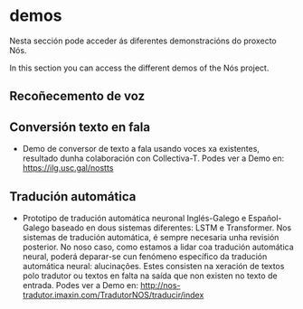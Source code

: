 # demos
Nesta sección pode acceder ás diferentes demonstracións do proxecto Nós. 

In this section you can access the different demos of the Nós project. 

## Recoñecemento de voz


## Conversión texto en fala

+ Demo de conversor de texto a fala usando voces xa existentes, resultado dunha colaboración con Collectiva-T. Podes ver a Demo en: https://ilg.usc.gal/nostts

## Tradución automática 

+ Prototipo de tradución automática neuronal Inglés-Galego e Español-Galego baseado en dous sistemas diferentes: LSTM e Transformer. 
Nos sistemas de tradución automática, é sempre necesaria unha revisión posterior. No noso caso, como estamos a lidar coa tradución automática neural, poderá deparar-se cun fenómeno específico da tradución automática neural: alucinações. Estes consisten na xeración de textos polo tradutor ou textos en falta na saída que non existen no texto de entrada. Podes ver a Demo en: http://nos-tradutor.imaxin.com/TradutorNOS/traducir/index
